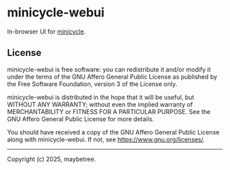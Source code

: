 # minicycle-webui

In-browser UI for [minicycle](https://github.com/stratal-systems/minicycle-rs).

## License

minicycle-webui is free software: you can redistribute it and/or modify it
under the terms of the GNU Affero General Public License as published by the
Free Software Foundation, version 3 of the License only.

minicycle-webui is distributed in the hope that it will be useful, but WITHOUT
ANY WARRANTY; without even the implied warranty of MERCHANTABILITY or FITNESS
FOR A PARTICULAR PURPOSE. See the GNU Affero General Public License for more
details.

You should have received a copy of the GNU Affero General Public License along
with minicycle-webui. If not, see https://www.gnu.org/licenses/.

---

Copyright (c) 2025, maybetree.

